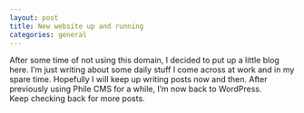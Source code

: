 ```yaml
---
layout: post
title: New website up and running
categories: general
---
```


After some time of not using this domain, I decided to put up a little blog here. I’m just writing about some daily stuff I come across at work and in my spare time. Hopefully I will keep up writing posts now and then. After previously using Phile CMS for a while, I’m now back to WordPress.  
Keep checking back for more posts.